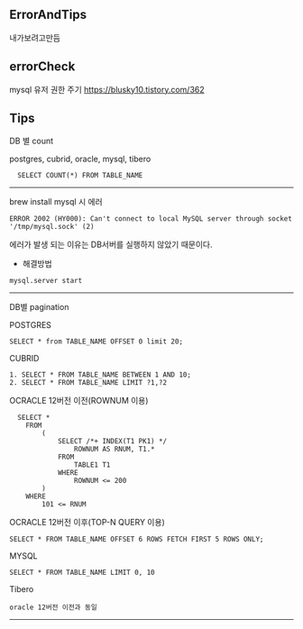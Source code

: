 ## ErrorAndTips
내가보려고만듬

## errorCheck
mysql 유저 권한 주기 https://blusky10.tistory.com/362

## Tips
DB 별 count

postgres, cubrid, oracle, mysql, tibero
```
  SELECT COUNT(*) FROM TABLE_NAME
```
------------
brew install mysql 시 에러
```
ERROR 2002 (HY000): Can't connect to local MySQL server through socket '/tmp/mysql.sock' (2)
```
에러가 발생 되는 이유는 DB서버를 실행하지 않았기 때문이다.
* 해결방법 
```
mysql.server start
```
------------
DB별 pagination

POSTGRES
```
SELECT * from TABLE_NAME OFFSET 0 limit 20;
```
CUBRID
```
1. SELECT * FROM TABLE_NAME BETWEEN 1 AND 10;
2. SELECT * FROM TABLE_NAME LIMIT ?1,?2
```
OCRACLE 12버전 이전(ROWNUM 이용)
```
  SELECT *
	FROM
	    (
	        SELECT /*+ INDEX(T1 PK1) */
	            ROWNUM AS RNUM, T1.*
	        FROM
	            TABLE1 T1
	        WHERE
	            ROWNUM <= 200
	    )
	WHERE
	    101 <= RNUM
```
OCRACLE 12버전 이후(TOP-N QUERY 이용)
```
SELECT * FROM TABLE_NAME OFFSET 6 ROWS FETCH FIRST 5 ROWS ONLY;
```
MYSQL
```
SELECT * FROM TABLE_NAME LIMIT 0, 10
```
Tibero
```
oracle 12버전 이전과 동일
```
------------
